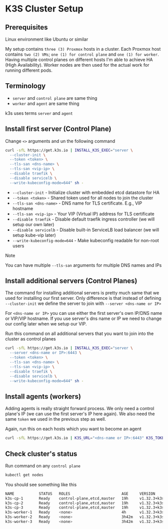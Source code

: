 # K3S Cluster Setup

## Prerequisites

Linux environment like Ubuntu or similar

My setup contains `three (3) Proxmox` hosts in a cluster. Each Proxmox host contains `two (2) VMs`; `one (1) for control plane` and `one (1) for worker`. Having multiple control planes on different hosts I'm able to achieve HA (High Availability). Worker nodes are then used for the actual work for running different pods.

## Terminology

- `server` and `control plane` are same thing
- `worker` and `agent` are same thing

k3s uses terms `server` and `agent`

## Install first server (Control Plane)

Change `<>` arguments and un the following command

```bash
curl -sfL https://get.k3s.io | INSTALL_K3S_EXEC="server \
  --cluster-init \
  --token <token> \
  --tls-san <dns-name> \
  --tls-san <vip-ip> \
  --disable traefik \
  --disable servicelb \
  --write-kubeconfig-mode=644" sh -
```

- `--cluster-init` - Initialize cluster with embedded etcd datastore for HA
- `--token <token>` - Shared token used for all nodes to join the cluster
- `--tls-san <dns-name>` - DNS name for TLS certificate. E.g., VIP hostname
- `--tls-san <vip-ip>` - Your VIP (Virtual IP) address for TLS certificate
- `--disable traefik` - Disable default traefik ingress controller (we will setup our own later)
- `--disable servicelb` - Disable built-in ServiceLB load balancer (we will setup kube-vip later)
- `--write-kubeconfig-mode=644` - Make kubeconfig readable for non-root users

> [!NOTE]
> You can have multiple `--tls-san` arguments for multiple DNS names and IPs

## Install additional servers (Control Planes)

The command for installing additional servers is pretty much same that we used for installing our first server. Only difference is that instead of defining `--cluster-init` we define the server to join with `--server <dns-name or IP>`

For `<dns-name or IP>` you can use either the first server's own IP/DNS name or VIP/VIP hostname. If you use server's dns name or IP we need to change our config later when we setup our VIP.

Run this command on all additional servers that you want to join into the cluster as control planes

```bash
curl -sfL https://get.k3s.io | INSTALL_K3S_EXEC="server \
  --server <dns-name or IP>:6443 \
  --token <token> \
  --tls-san <dns-name> \
  --tls-san <vip-ip> \
  --disable traefik \
  --disable servicelb \
  --write-kubeconfig-mode=644" sh -
```

## Install agents (workers)

Adding agents is really straight forward process. We only need a control plane's IP (we can use the first server's IP here again). We also need the same `token` we used in the previous step as well.

Again, run this on each hosts which you want to become an agent

```bash
curl -sfL https://get.k3s.io | K3S_URL="<dns-name or IP>:6443" K3S_TOKEN="<token>" sh -
```

## Check cluster's status

Run command on any `control plane`

```bash
kubectl get nodes
```

You should see something like this

```bash
NAME           STATUS   ROLES                       AGE     VERSION
k3s-cp-1       Ready    control-plane,etcd,master   19h     v1.32.3+k3s1
k3s-cp-2       Ready    control-plane,etcd,master   19h     v1.32.3+k3s1
k3s-cp-3       Ready    control-plane,etcd,master   19h     v1.32.3+k3s1
k3s-worker-1   Ready    <none>                      4h      v1.32.3+k3s1
k3s-worker-2   Ready    <none>                      3h42m   v1.32.3+k3s1
k3s-worker-3   Ready    <none>                      3h42m   v1.32.3+k3s1
```

